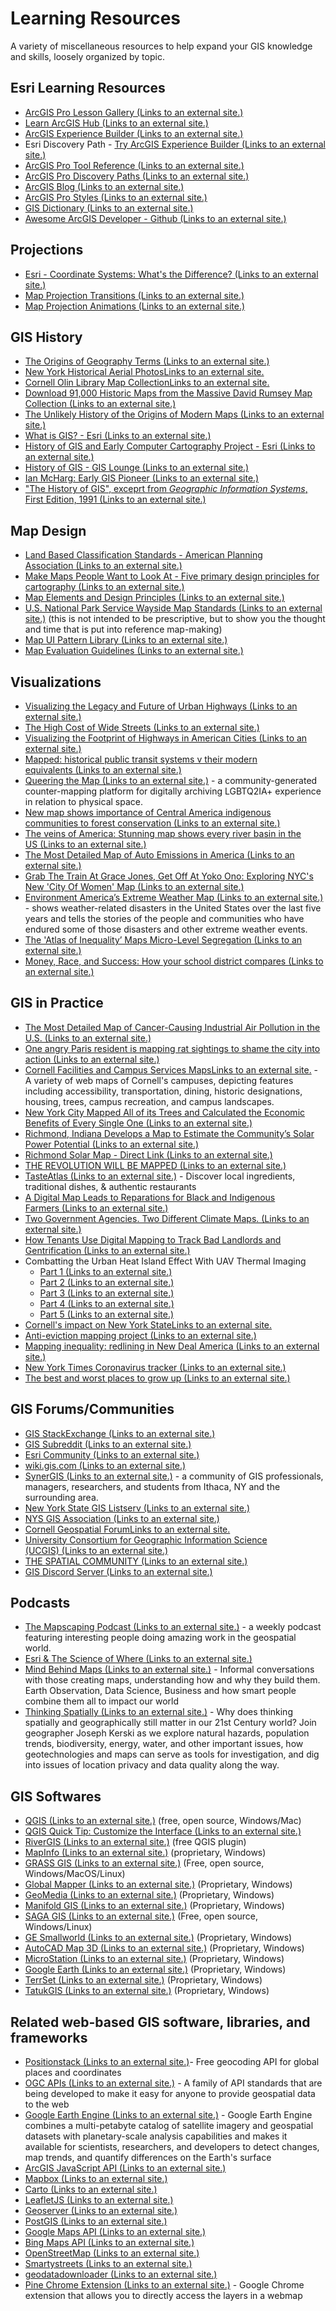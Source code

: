# Learning Resources
A variety of miscellaneous resources to help expand your GIS knowledge and skills, loosely organized by topic.

## Esri Learning Resources
 - [ArcGIS Pro Lesson Gallery (Links to an external site.)](https://learn.arcgis.com/en/gallery/#?p=arcgispro)
 - [Learn ArcGIS Hub (Links to an external site.)](https://learn-arcgis-learngis.hub.arcgis.com/)
 - [ArcGIS Experience Builder (Links to an external site.)](https://www.esri.com/en-us/arcgis/products/arcgis-experience-builder/overview)
 - Esri Discovery Path - [Try ArcGIS Experience Builder (Links to an external site.)](https://learn.arcgis.com/en/paths/try-arcgis-experience-builder/)
 - [ArcGIS Pro Tool Reference (Links to an external site.)](https://pro.arcgis.com/en/pro-app/latest/tool-reference/main/arcgis-pro-tool-reference.htm)
 - [ArcGIS Pro Discovery Paths (Links to an external site.)](https://learn.arcgis.com/en/gallery/#?p=arcgispro&t=path)
 - [ArcGIS Blog (Links to an external site.)](https://www.esri.com/arcgis-blog/arcgis-pro/)
 - [ArcGIS Pro Styles (Links to an external site.)](https://esri-styles.maps.arcgis.com/home/index.html)
 - [GIS Dictionary (Links to an external site.)](https://support.esri.com/en/other-resources/gis-dictionary)
 - [Awesome ArcGIS Developer - Github (Links to an external site.)](https://github.com/Esri/awesome-arcgis-developer)

## Projections
- [Esri - Coordinate Systems: What's the Difference? (Links to an external site.)](https://www.esri.com/arcgis-blog/products/arcgis-pro/mapping/coordinate-systems-difference/)
- [Map Projection Transitions (Links to an external site.)](https://www.jasondavies.com/maps/transition/)
- [Map Projection Animations (Links to an external site.)](https://www.esri.com/arcgis-blog/products/product/mapping/map-projection-animations/)
 
## GIS History
 - [The Origins of Geography Terms (Links to an external site.)](https://decolonialatlas.wordpress.com/2021/08/29/the-origins-of-geography-terms/)
 - [New York Historical Aerial PhotosLinks to an external site.](https://digital.library.cornell.edu/collections/aerialny)
 - [Cornell Olin Library Map CollectionLinks to an external site.](https://olinuris.library.cornell.edu/collection-highlights)
 - [Download 91,000 Historic Maps from the Massive David Rumsey Map Collection (Links to an external site.)](https://www.openculture.com/2019/05/download-91000-historic-maps-from-the-massive-david-rumsey-map-collection.html)
 - [The Unlikely History of the Origins of Modern Maps (Links to an external site.)](https://www.smithsonianmag.com/history/unlikely-history-origins-modern-maps-180951617/)
 - [What is GIS? - Esri (Links to an external site.)](https://www.esri.com/what-is-gis)
 - [History of GIS and Early Computer Cartography Project - Esri (Links to an external site.)](http://www.esri.com/esri-news/arcnews/winter1314articles/history-of-gis-and-early-computer-cartography-project)
 - [History of GIS - GIS Lounge (Links to an external site.)](https://www.gislounge.com/history-of-gis/)
 - [Ian McHarg: Early GIS Pioneer (Links to an external site.)](http://www.public.asu.edu/~lrg6471/gph370/ianmcharg.htm)
 - ["The History of GIS", exceprt from _Geographic Information Systems_, First Edition, 1991 (Links to an external site.)](http://www.wiley.com/legacy/wileychi/gis/Volume1/BB1v1_ch2.pdf)
 
## Map Design
 - [Land Based Classification Standards - American Planning Association (Links to an external site.)](https://www.planning.org/lbcs/standards/)
 - [Make Maps People Want to Look At - Five primary design principles for cartography (Links to an external site.)](https://www.esri.com/arcgis-blog/products/product/mapping/design-principles-for-cartography/)
 - [Map Elements and Design Principles (Links to an external site.)](https://alg.manifoldapp.org/read/introduction-to-cartography/section/b9662d0a-4926-4947-922d-a67a2cae0eec)
 - [U.S. National Park Service Wayside Map Standards (Links to an external site.)](https://www.nps.gov/subjects/hfc/upload/map-standards.pdf) (this is not intended to be prescriptive, but to show you the thought and time that is put into reference map-making)
 - [Map UI Pattern Library (Links to an external site.)](https://www.mapuipatterns.com/)
 - [Map Evaluation Guidelines (Links to an external site.)](https://downloads.esri.com/MappingCenter2007/arcGISResources/more/MapEvaluationGuidelines.pdf)
 
## Visualizations
 - [Visualizing the Legacy and Future of Urban Highways (Links to an external site.)](https://www.bloomberg.com/news/newsletters/2021-08-25/maplab-visualizing-the-racial-injustice-of-u-s-highways)
 - [The High Cost of Wide Streets (Links to an external site.)](https://www.bloomberg.com/news/newsletters/2021-06-02/maplab-could-wide-streets-be-used-for-housing)
 - [Visualizing the Footprint of Highways in American Cities (Links to an external site.)](https://www.visualcapitalist.com/visualizing-the-footprint-of-highways-in-american-cities/)
 - [Mapped: historical public transit systems v their modern equivalents (Links to an external site.)](https://www.theguardian.com/cities/2019/apr/03/mapped-historic-public-transit-systems-v-their-modern-equivalents)
 - [Queering the Map (Links to an external site.)](https://www.queeringthemap.com/) - a community-generated counter-mapping platform for digitally archiving LGBTQ2IA+ experience in relation to physical space.
 - [New map shows importance of Central America indigenous communities to forest conservation (Links to an external site.)](https://ticotimes.net/2016/05/12/new-central-america-map-shows-importance-indigenous-communities-forest-conservation)
 - [The veins of America: Stunning map shows every river basin in the US (Links to an external site.)](https://www.dailymail.co.uk/sciencetech/article-3860062/The-veins-America-Stunning-map-shows-river-basin-US.html)
 - [The Most Detailed Map of Auto Emissions in America (Links to an external site.)](https://www.nytimes.com/interactive/2019/10/10/climate/driving-emissions-map.html)
 - [Grab The Train At Grace Jones, Get Off At Yoko Ono: Exploring NYC's New 'City Of Women' Map (Links to an external site.)](https://www.wbur.org/hereandnow/2019/10/04/new-york-city-map-of-women)
 - [Environment America’s Extreme Weather Map (Links to an external site.)](https://environmentamerica.org/page/ame/extreme-weather-map) - shows weather-related disasters in the United States over the last five years and tells the stories of the people and communities who have endured some of those disasters and other extreme weather events. 
 - [The 'Atlas of Inequality’ Maps Micro-Level Segregation (Links to an external site.)](https://www.bloomberg.com/news/articles/2019-03-06/the-atlas-of-inequality-maps-micro-level-segregation)
 - [Money, Race, and Success: How your school district compares (Links to an external site.)](https://www.nytimes.com/interactive/2016/04/29/upshot/money-race-and-success-how-your-school-district-compares.html?)
 
## GIS in Practice
 - [The Most Detailed Map of Cancer-Causing Industrial Air Pollution in the U.S. (Links to an external site.)](https://projects.propublica.org/toxmap/)
 - [One angry Paris resident is mapping rat sightings to shame the city into action (Links to an external site.)](https://bigthink.com/strange-maps/mapping-the-rats-of-paris-to-get-rid-of-them/?)
 - [Cornell Facilities and Campus Services MapsLinks to an external site.](https://fcs.cornell.edu/departments/office-university-architect/maps) - A variety of web maps of Cornell's campuses, depicting features including accessibility, transportation, dining, historic designations, housing, trees, campus recreation, and campus landscapes.
 - [New York City Mapped All of its Trees and Calculated the Economic Benefits of Every Single One (Links to an external site.)](https://www.archdaily.com/800157/new-york-city-mapped-all-of-its-trees-and-calculated-the-economic-benefits-of-every-single-one)
 - [Richmond, Indiana Develops a Map to Estimate the Community’s Solar Power Potential (Links to an external site.)](https://eri.iu.edu/erit/case-studies/richmond-solar-power-potential-map.html)
 - [Richmond Solar Map - Direct Link (Links to an external site.)](https://city-of-richmond-maps-wcrgis.hub.arcgis.com/apps/richmond-solar-map/explore)
 - [THE REVOLUTION WILL BE MAPPED (Links to an external site.)](https://psmag.com/social-justice/the-revolution-will-be-mapped-7130)
 - [TasteAtlas (Links to an external site.)](https://www.tasteatlas.com/) - Discover local ingredients, traditional dishes, & authentic restaurants
 - [A Digital Map Leads to Reparations for Black and Indigenous Farmers (Links to an external site.)](https://www.yesmagazine.org/social-justice/2018/02/21/a-digital-map-leads-to-reparations-for-black-and-indigenous-farmers)
 - [Two Government Agencies. Two Different Climate Maps. (Links to an external site.)](https://fivethirtyeight.com/features/two-government-agencies-two-different-climate-maps/)
 - [How Tenants Use Digital Mapping to Track Bad Landlords and Gentrification (Links to an external site.)](https://www.yesmagazine.org/democracy/2018/01/12/how-tenants-use-digital-mapping-to-track-bad-landlords-and-gentrification)
 - Combatting the Urban Heat Island Effect With UAV Thermal Imaging
    *   [Part 1 (Links to an external site.)](https://www.smithgroup.com/perspectives/2020/combatting-the-urban-heat-island-effect-with-uav-thermal-imaging-part-1)
    *   [Part 2 (Links to an external site.)](https://www.smithgroup.com/perspectives/2020/combatting-the-urban-heat-island-effect-with-uav-thermal-imaging-part-2)
    *   [Part 3 (Links to an external site.)](https://www.smithgroup.com/perspectives/2020/combatting-the-urban-heat-island-effect-with-uav-thermal-imaging-part-3)
    *   [Part 4 (Links to an external site.)](https://www.smithgroup.com/perspectives/2020/combatting-the-urban-heat-island-effect-with-uav-thermal-imaging-part-4)
    *   [Part 5 (Links to an external site.)](https://www.smithgroup.com/perspectives/2020/combatting-the-urban-heat-island-effect-with-uav-thermal-imaging-part-5)
 - [Cornell's impact on New York StateLinks to an external site.](https://ny.cornell.edu/#map)
 - [Anti-eviction mapping project (Links to an external site.)](http://www.antievictionmappingproject.net/losangeles.html)
 - [Mapping inequality: redlining in New Deal America (Links to an external site.)](https://dsl.richmond.edu/panorama/redlining/#loc=5/39.1/-94.58)
 - [New York Times Coronavirus tracker (Links to an external site.)](https://www.nytimes.com/interactive/2020/us/coronavirus-us-cases.html?)
 - [The best and worst places to grow up (Links to an external site.)](https://www.nytimes.com/interactive/2015/05/03/upshot/the-best-and-worst-places-to-grow-up-how-your-area-compares.html)
 
## GIS Forums/Communities
 - [GIS StackExchange (Links to an external site.)](https://gis.stackexchange.com/)
 - [GIS Subreddit (Links to an external site.)](https://www.reddit.com/r/gis)
 - [Esri Community (Links to an external site.)](https://community.esri.com/)
 - [wiki.gis.com (Links to an external site.)](http://wiki.gis.com/)
 - [SynerGIS (Links to an external site.)](https://synergis-ny.github.io/) - a community of GIS professionals, managers, researchers, and students from Ithaca, NY and the surrounding area. 
 - [New York State GIS Listserv (Links to an external site.)](https://gis.ny.gov/outreach/listserv/)
 - [NYS GIS Association (Links to an external site.)](https://www.nysgis.net/)
 - [Cornell Geospatial ForumLinks to an external site.](https://confluence.cornell.edu/display/cugeo/)
 - [University Consortium for Geographic Information Science (UCGIS) (Links to an external site.)](https://www.ucgis.org/)
 - [THE SPATIAL COMMUNITY (Links to an external site.)](https://thespatialcommunity.org/)
 - [GIS Discord Server (Links to an external site.)](https://disboard.org/server/769917190182404127)
 
## Podcasts
 - [The Mapscaping Podcast (Links to an external site.)](https://mapscaping.com/blogs/the-mapscaping-podcast) - a weekly podcast featuring interesting people doing amazing work in the geospatial world. 
 - [Esri & The Science of Where (Links to an external site.)](https://www.esri.com/about/newsroom/podcast/)
 - [Mind Behind Maps (Links to an external site.)](https://minds-behind-maps.simplecast.com/) - Informal conversations with those creating maps, understanding how and why they build them. Earth Observation, Data Science, Business and how smart people combine them all to impact our world
 - [Thinking Spatially (Links to an external site.)](https://www.josephkerski.com/jjk/podcast/) - Why does thinking spatially and geographically still matter in our 21st Century world? Join geographer Joseph Kerski as we explore natural hazards, population trends, biodiversity, energy, water, and other important issues, how geotechnologies and maps can serve as tools for investigation, and dig into issues of location privacy and data quality along the way.
 
## GIS Softwares
 - [QGIS (Links to an external site.)](https://www.qgis.org/en/site/) (free, open source, Windows/Mac)
 - [QGIS Quick Tip: Customize the Interface (Links to an external site.)](https://www.youtube.com/watch?v=GBGEOKjYIYY)
 - [RiverGIS (Links to an external site.)](http://rivergis.com/) (free QGIS plugin)
 - [MapInfo (Links to an external site.)](https://www.pitneybowes.com/us/location-intelligence/geographic-information-systems/mapinfo-pro.html) (proprietary, Windows)
 - [GRASS GIS (Links to an external site.)](https://grass.osgeo.org/) (Free, open source, Windows/MacOS/Linux)
 - [Global Mapper (Links to an external site.)](https://www.bluemarblegeo.com/products/global-mapper.php) (Proprietary, Windows)
 - [GeoMedia (Links to an external site.)](https://www.hexagongeospatial.com/products/power-portfolio/geomedia) (Proprietary, Windows)
 - [Manifold GIS (Links to an external site.)](http://www.manifold.net/) (Proprietary, Windows)
 - [SAGA GIS (Links to an external site.)](http://www.saga-gis.org/en/index.html) (Free, open source, Windows/Linux)
 - [GE Smallworld (Links to an external site.)](http://www.gegridsolutions.com/GIS.htm) (Proprietary, Windows)
 - [AutoCAD Map 3D (Links to an external site.)](https://www.autodesk.com/products/autocad-map-3d/overview) (Proprietary, Windows)
 - [MicroStation (Links to an external site.)](https://www.bentley.com/en/products/product-line/asset-performance/bentley-map) (Proprietary, Windows)
 - [Google Earth (Links to an external site.)](https://earth.google.com/) (Proprietary, Windows)
 - [TerrSet (Links to an external site.)](https://en.wikipedia.org/wiki/TerrSet) (Proprietary, Windows)
 - [TatukGIS (Links to an external site.)](https://www.tatukgis.com/) (Proprietary, Windows)
 
## Related web-based GIS software, libraries, and frameworks
 - [Positionstack (Links to an external site.)](https://positionstack.com/)\- Free geocoding API for global places and coordinates
 - [OGC APIs (Links to an external site.)](https://ogcapi.ogc.org/) - A family of API standards that are being developed to make it easy for anyone to provide geospatial data to the web
 - [Google Earth Engine (Links to an external site.)](https://earthengine.google.com/) - Google Earth Engine combines a multi-petabyte catalog of satellite imagery and geospatial datasets with planetary-scale analysis capabilities and makes it available for scientists, researchers, and developers to detect changes, map trends, and quantify differences on the Earth's surface
 - [ArcGIS JavaScript API (Links to an external site.)](https://developers.arcgis.com/javascript/)
 - [Mapbox (Links to an external site.)](https://www.mapbox.com/)
 - [Carto (Links to an external site.)](https://carto.com/)
 - [LeafletJS (Links to an external site.)](https://leafletjs.com/)
 - [Geoserver (Links to an external site.)](https://geoserver.org/)
 - [PostGIS (Links to an external site.)](https://postgis.net/)
 - [Google Maps API (Links to an external site.)](https://developers.google.com/maps/)
 - [Bing Maps API (Links to an external site.)](https://www.microsoft.com/maps/choose-your-bing-maps-API.aspx)
 - [OpenStreetMap (Links to an external site.)](https://www.openstreetmap.org/)
 - [Smartystreets (Links to an external site.)](https://www.smartystreets.com/)
 - [geodatadownloader (Links to an external site.)](https://geodatadownloader.com/)
 - [Pine Chrome Extension (Links to an external site.)](https://chrome.google.com/webstore/detail/pine/baeiokmmffgpffnllhheeeajmekgmbje) - Google Chrome extension that allows you to directly access the layers in a webmap
